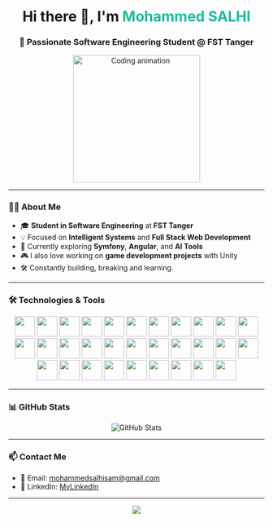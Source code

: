 <!-- Profile README -->

<h1 align="center">Hi there 👋, I'm <span style="color:#1abc9c">Mohammed SALHI</span></h1>
<h3 align="center">🚀 Passionate Software Engineering Student @ FST Tanger</h3>

<p align="center">
  <img src="https://media0.giphy.com/media/v1.Y2lkPTc5MGI3NjExemtwNHpoeWhkeXVqczQwenpxdWRmZjk4Z25rcmM5aHZ0MHh4c3BudSZlcD12MV9pbnRlcm5hbF9naWZfYnlfaWQmY3Q9Zw/o0vwzuFwCGAFO/giphy.gif" width="250" alt="Coding animation" />
</p>

---

### 👨‍💻 About Me

- 🎓 **Student in Software Engineering** at **FST Tanger**
- 💡 Focused on **Intelligent Systems** and **Full Stack Web Development**
- 🧠 Currently exploring **Symfony**, **Angular**, and **AI Tools**
- 🎮 I also love working on **game development projects** with Unity
- 🛠️ Constantly building, breaking and learning.

---

### 🛠️ Technologies & Tools

<div align="center">
  <!-- Row 1 -->
  <img src="https://cdn.jsdelivr.net/gh/devicons/devicon/icons/firebase/firebase-plain-wordmark.svg" height="40" />
  <img src="https://cdn.jsdelivr.net/gh/devicons/devicon/icons/angularjs/angularjs-original.svg" height="40" />
  <img src="https://cdn.jsdelivr.net/gh/devicons/devicon/icons/apache/apache-original.svg" height="40" />
  <img src="https://cdn.jsdelivr.net/gh/devicons/devicon/icons/c/c-original.svg" height="40" />
  <img src="https://cdn.jsdelivr.net/gh/devicons/devicon/icons/composer/composer-original.svg" height="40" />
  <img src="https://cdn.jsdelivr.net/gh/devicons/devicon/icons/cplusplus/cplusplus-original.svg" height="40" />
  <img src="https://cdn.jsdelivr.net/gh/devicons/devicon/icons/css3/css3-original.svg" height="40" />
  <img src="https://cdn.jsdelivr.net/gh/devicons/devicon/icons/express/express-original.svg" height="40" />
  <img src="https://cdn.jsdelivr.net/gh/devicons/devicon/icons/figma/figma-original.svg" height="40" />
  <img src="https://cdn.jsdelivr.net/gh/devicons/devicon/icons/github/github-original.svg" height="40" />
  <img src="https://cdn.jsdelivr.net/gh/devicons/devicon/icons/git/git-original.svg" height="40" />
  <img src="https://cdn.jsdelivr.net/gh/devicons/devicon/icons/html5/html5-original.svg" height="40" />
  <img src="https://cdn.jsdelivr.net/gh/devicons/devicon/icons/intellij/intellij-original.svg" height="40" />
  <img src="https://cdn.jsdelivr.net/gh/devicons/devicon/icons/javascript/javascript-original.svg" height="40" />
  <img src="https://cdn.jsdelivr.net/gh/devicons/devicon/icons/java/java-original.svg" height="40" />
  <img src="https://cdn.jsdelivr.net/gh/devicons/devicon/icons/laravel/laravel-original.svg" height="40" />
  <img src="https://cdn.jsdelivr.net/gh/devicons/devicon/icons/linux/linux-original.svg" height="40" />
  <img src="https://cdn.jsdelivr.net/gh/devicons/devicon/icons/mysql/mysql-original.svg" height="40" />
  <img src="https://cdn.jsdelivr.net/gh/devicons/devicon/icons/mongodb/mongodb-original.svg" height="40" />
  <img src="https://cdn.jsdelivr.net/gh/devicons/devicon/icons/nodejs/nodejs-original.svg" height="40" />
  <img src="https://cdn.jsdelivr.net/gh/devicons/devicon/icons/npm/npm-original-wordmark.svg" height="40" />
  <img src="https://cdn.jsdelivr.net/gh/devicons/devicon/icons/php/php-original.svg" height="40" />
  <img src="https://cdn.jsdelivr.net/gh/devicons/devicon/icons/postgresql/postgresql-original.svg" height="40" />
  <img src="https://cdn.jsdelivr.net/gh/devicons/devicon/icons/python/python-original.svg" height="40" />
  <img src="https://cdn.jsdelivr.net/gh/devicons/devicon/icons/react/react-original.svg" height="40" />
  <img src="https://cdn.jsdelivr.net/gh/devicons/devicon/icons/redis/redis-original.svg" height="40" />
  <img src="https://cdn.jsdelivr.net/gh/devicons/devicon/icons/redux/redux-original.svg" height="40" />
  <img src="https://cdn.jsdelivr.net/gh/devicons/devicon/icons/symfony/symfony-original.svg" height="40" />
  <img src="https://cdn.jsdelivr.net/gh/devicons/devicon/icons/tailwindcss/tailwindcss-original-wordmark.svg" height="40" />
  <img src="https://cdn.jsdelivr.net/gh/devicons/devicon/icons/typescript/typescript-original.svg" height="40" />
  <img src="https://cdn.jsdelivr.net/gh/devicons/devicon/icons/vscode/vscode-original.svg" height="40" />
</div>

---

### 📊 GitHub Stats

<p align="center">
  <img src="https://github-readme-stats.vercel.app/api?username=SALHI-1&show_icons=true&theme=radical" alt="GitHub Stats" />
</p>

---

### 📫 Contact Me

- 💌 Email: [mohammedsalhisam@gmail.com](https://mail.google.com/mail/?view=cm&fs=1&to=mohammedsalhisam@gmail.com&su=Collaboration%20with%20Mohammed%20SALHI%20via%20GitHub)
- 🔗 LinkedIn: [MyLinkedIn](https://www.linkedin.com/in/mohammed-salhi-959853330?utm_source=share&utm_campaign=share_via&utm_content=profile&utm_medium=android_app)

---

<p align="center">
<img src="https://readme-typing-svg.herokuapp.com?font=Fira+Code&weight=700&size=24&pause=1000&center=true&vCenter=true&multiline=true&width=700&height=100&lines=Thanks+for+visiting!+👋;Let%27s+build+something+awesome+together!+💻" />
</p>
